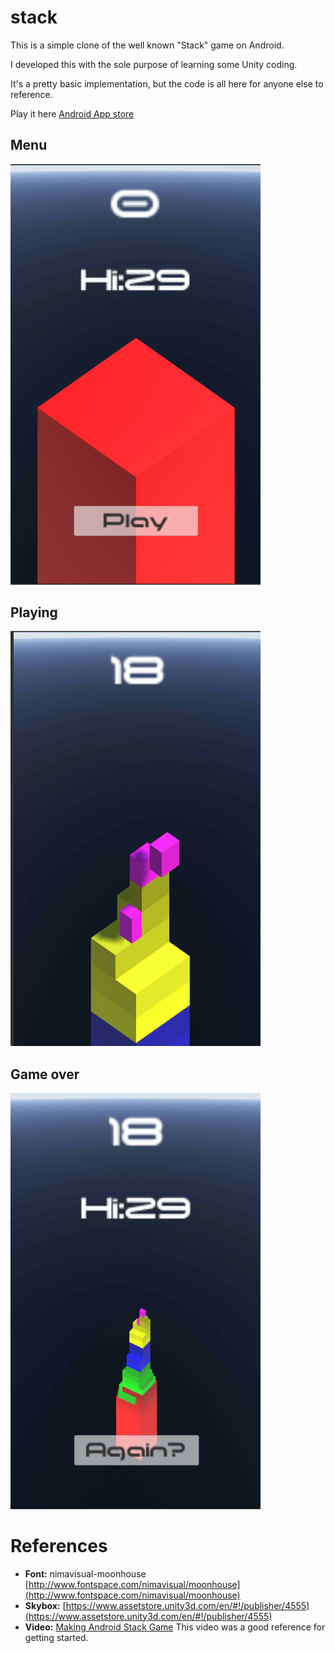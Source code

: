 # stack
This is a simple clone of the well known "Stack" game on Android.

I developed this with the sole purpose of learning some Unity coding.

It's a pretty basic implementation, but the code is all here for anyone else to reference.

Play it here [Android App store](https://play.google.com/store/apps/details?id=com.Telecoda.Stack)

## Menu

<img src="./Assets/screenshots/menu-screen.png" width="400px"/>

## Playing

<img src="./Assets/screenshots/playing-screen.png" width="400px"/>

## Game over

<img src="./Assets/screenshots/game-over-screen.png" width="400px"/>

# References
- **Font:** nimavisual-moonhouse [http://www.fontspace.com/nimavisual/moonhouse](http://www.fontspace.com/nimavisual/moonhouse)
- **Skybox:** [https://www.assetstore.unity3d.com/en/#!/publisher/4555](https://www.assetstore.unity3d.com/en/#!/publisher/4555)
- **Video:** [Making Android Stack Game](https://www.youtube.com/watch?v=I19cC_HcyC0) This video was a good reference for getting started.
